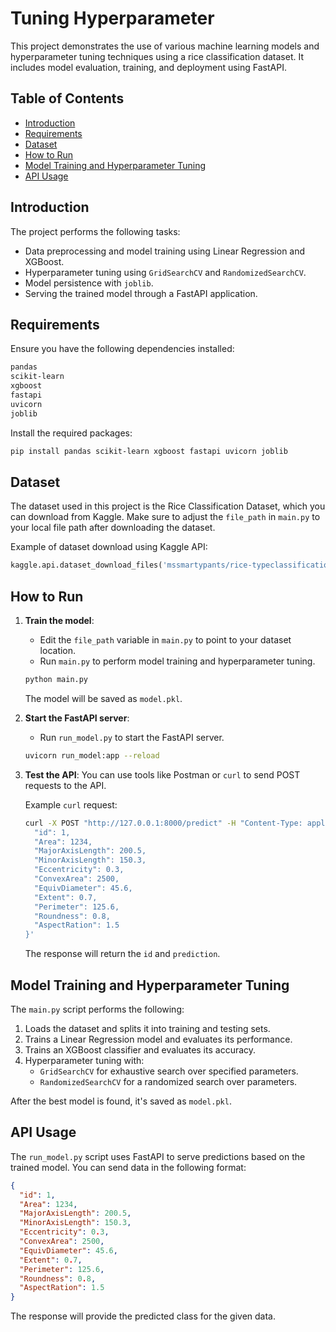 # Tuning Hyperparameter

This project demonstrates the use of various machine learning models and hyperparameter tuning techniques using a rice classification dataset. It includes model evaluation, training, and deployment using FastAPI.

## Table of Contents

- [Introduction](#introduction)
- [Requirements](#requirements)
- [Dataset](#dataset)
- [How to Run](#how-to-run)
- [Model Training and Hyperparameter Tuning](#model-training-and-hyperparameter-tuning)
- [API Usage](#api-usage)

## Introduction

The project performs the following tasks:
- Data preprocessing and model training using Linear Regression and XGBoost.
- Hyperparameter tuning using `GridSearchCV` and `RandomizedSearchCV`.
- Model persistence with `joblib`.
- Serving the trained model through a FastAPI application.

## Requirements

Ensure you have the following dependencies installed:

```bash
pandas
scikit-learn
xgboost
fastapi
uvicorn
joblib
```

Install the required packages:

```bash
pip install pandas scikit-learn xgboost fastapi uvicorn joblib
```

## Dataset

The dataset used in this project is the Rice Classification Dataset, which you can download from Kaggle. Make sure to adjust the `file_path` in `main.py` to your local file path after downloading the dataset.

Example of dataset download using Kaggle API:

```python
kaggle.api.dataset_download_files('mssmartypants/rice-typeclassification', path='D:/code-test/1/', unzip=True)
```

## How to Run

1. **Train the model**:
    - Edit the `file_path` variable in `main.py` to point to your dataset location.
    - Run `main.py` to perform model training and hyperparameter tuning.
    
    ```bash
    python main.py
    ```

    The model will be saved as `model.pkl`.

2. **Start the FastAPI server**:
    - Run `run_model.py` to start the FastAPI server.

    ```bash
    uvicorn run_model:app --reload
    ```

3. **Test the API**:
    You can use tools like Postman or `curl` to send POST requests to the API.

    Example `curl` request:

    ```bash
    curl -X POST "http://127.0.0.1:8000/predict" -H "Content-Type: application/json" -d '{
      "id": 1,
      "Area": 1234,
      "MajorAxisLength": 200.5,
      "MinorAxisLength": 150.3,
      "Eccentricity": 0.3,
      "ConvexArea": 2500,
      "EquivDiameter": 45.6,
      "Extent": 0.7,
      "Perimeter": 125.6,
      "Roundness": 0.8,
      "AspectRation": 1.5
    }'
    ```

    The response will return the `id` and `prediction`.

## Model Training and Hyperparameter Tuning

The `main.py` script performs the following:

1. Loads the dataset and splits it into training and testing sets.
2. Trains a Linear Regression model and evaluates its performance.
3. Trains an XGBoost classifier and evaluates its accuracy.
4. Hyperparameter tuning with:
   - `GridSearchCV` for exhaustive search over specified parameters.
   - `RandomizedSearchCV` for a randomized search over parameters.

After the best model is found, it's saved as `model.pkl`.

## API Usage

The `run_model.py` script uses FastAPI to serve predictions based on the trained model. You can send data in the following format:

```json
{
  "id": 1,
  "Area": 1234,
  "MajorAxisLength": 200.5,
  "MinorAxisLength": 150.3,
  "Eccentricity": 0.3,
  "ConvexArea": 2500,
  "EquivDiameter": 45.6,
  "Extent": 0.7,
  "Perimeter": 125.6,
  "Roundness": 0.8,
  "AspectRation": 1.5
}
```

The response will provide the predicted class for the given data.
